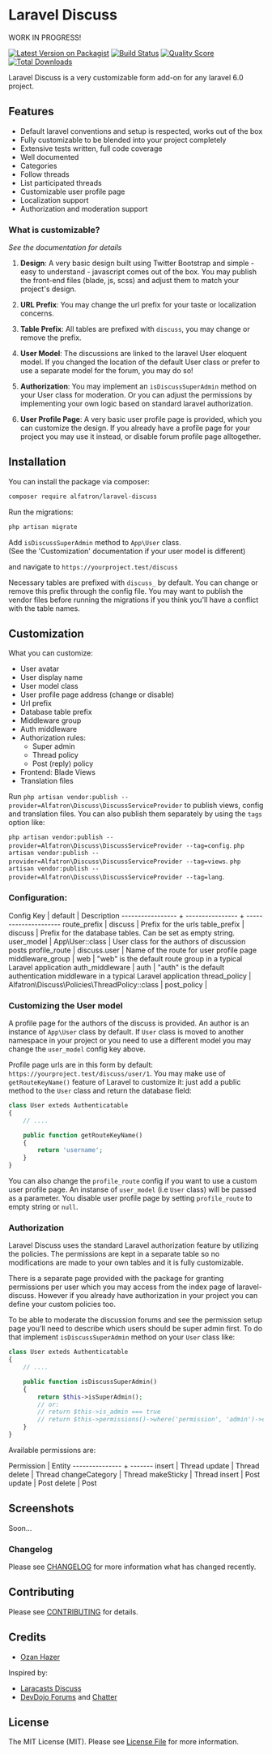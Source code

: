 # Laravel Discuss

WORK IN PROGRESS!

[![Latest Version on Packagist](https://img.shields.io/packagist/v/alfatron/discuss.svg?style=flat-square)](https://packagist.org/packages/alfatron/discuss)
[![Build Status](https://img.shields.io/travis/alfatron/discuss/master.svg?style=flat-square)](https://travis-ci.org/alfatron/discuss)
[![Quality Score](https://img.shields.io/scrutinizer/g/alfatron/discuss.svg?style=flat-square)](https://scrutinizer-ci.com/g/alfatron/discuss)
[![Total Downloads](https://img.shields.io/packagist/dt/alfatron/discuss.svg?style=flat-square)](https://packagist.org/packages/alfatron/discuss)

Laravel Discuss is a very customizable form add-on for any laravel 6.0 project.

## Features

* Default laravel conventions and setup is respected, works out of the box
* Fully customizable to be blended into your project completely
* Extensive tests written, full code coverage
* Well documented
* Categories
* Follow threads
* List participated threads
* Customizable user profile page
* Localization support
* Authorization and moderation support

### What is customizable?

*See the documentation for details*

1. **Design**: A very basic design built using Twitter Bootstrap and simple - easy to understand - javascript comes out of the box. 
You may publish the front-end files (blade, js, scss) and adjust them to match your project's design.

2. **URL Prefix**: You may change the url prefix for your taste or localization concerns.

3. **Table Prefix**: All tables are prefixed with `discuss`, you may change or remove the prefix.

4. **User Model**: The discussions are linked to the laravel User eloquent model. If you changed the location of the default 
   User class or prefer to use a separate model for the forum, you may do so!
   
5. **Authorization**: You may implement an `isDiscussSuperAdmin` method on your User class for moderation. Or you
   can adjust the permissions by implementing your own logic based on standard laravel authorization.

6. **User Profile Page**: A very basic user profile page is provided, which you can customize the design. 
   If you already have a profile page for your project you may use it instead, or disable forum profile 
   page alltogether.

## Installation

You can install the package via composer:

```bash
composer require alfatron/laravel-discuss
```

Run the migrations:

```bash
php artisan migrate
```

Add `isDiscussSuperAdmin` method to `App\User` class.  
(See the 'Customization' documentation if your user model is different)

and navigate to `https://yourproject.test/discuss`

Necessary tables are prefixed with `discuss_` by default. You can change or remove this
prefix through the config file. You may want to  publish the vendor files before running the
migrations if you think you'll have a conflict with the table names. 

## Customization

What you can customize:
* User avatar
* User display name
* User model class
* User profile page address (change or disable)
* Url prefix
* Database table prefix
* Middleware group
* Auth middleware
* Authorization rules:
  * Super admin
  * Thread policy
  * Post (reply) policy
* Frontend: Blade Views
* Translation files

Run `php artisan vendor:publish --provider=Alfatron\Discuss\DiscussServiceProvider` to publish 
views, config and translation files. You can also publish them separately by using the `tags` 
option like: 

`php artisan vendor:publish --provider=Alfatron\Discuss\DiscussServiceProvider --tag=config`.
`php artisan vendor:publish --provider=Alfatron\Discuss\DiscussServiceProvider --tag=views`.
`php artisan vendor:publish --provider=Alfatron\Discuss\DiscussServiceProvider --tag=lang`.

### Configuration:

 Config Key       | default          | Description
----------------- + ---------------- + ---------------------
 route_prefix     | discuss          | Prefix for the urls
 table_prefix     | discuss          | Prefix for the database tables. Can be set as empty string.
 user_model       | App\User::class  | User class for the authors of discussion posts
 profile_route    | discuss.user     | Name of the route for user profile page 
 middleware_group | web              | "web" is the default route group in a typical Laravel application
 auth_middleware  | auth             | "auth" is the default authentication middleware in a typical Laravel application
 thread_policy    | Alfatron\Discuss\Policies\ThreadPolicy::class | 
 post_policy      | 
 
### Customizing the User model

A profile page for the authors of the discuss is provided. An author is an instance of
`App\User` class by default. If `User` class is moved to another namespace in your project 
or you need to use a different model you may change the `user_model` config key above.

Profile page urls are in this form by default: `https://yourproject.test/discuss/user/1`.
You may make use of `getRouteKeyName()` feature of Laravel to customize it: just add a 
public method to the `User` class and return the database field:

```php
class User exteds Authenticatable
{
    // ....

    public function getRouteKeyName()
    {
        return 'username';
    }
}
```

You can also change the `profile_route` config if you want to use a custom user profile page.
An instanse of `user_model` (i.e `User` class) will be passed as a parameter. You disable user
profile page by setting `profile_route` to empty string or `null`.

### Authorization

Laravel Discuss uses the standard Laravel authorization feature by utilizing the policies.
The permissions are kept in a separate table so no modifications are made to your own
tables and it is fully customizable.

There is a separate page provided with the package for granting permissions per user which 
you may access from the index page of laravel-discuss. However if you already have authorization 
in your project you can define your custom policies too.

To be able to moderate the discussion forums and see the permission setup page you'll need to 
describe which users should be super admin first. To do that implement `isDiscussSuperAdmin`
method on your `User` class like:

```php
class User exteds Authenticatable
{
    // ....

    public function isDiscussSuperAdmin()
    {
        return $this->isSuperAdmin();
        // or:
        // return $this->is_admin === true
        // return $this->permissions()->where('permission', 'admin')->count() > 0
    }
}
```


Available permissions are:

 Permission     | Entity
--------------- + -------
 insert         | Thread 
 update         | Thread
 delete         | Thread
 changeCategory | Thread
 makeSticky     | Thread
 insert         | Post
 update         | Post
 delete         | Post


## Screenshots

Soon...


### Changelog

Please see [CHANGELOG](CHANGELOG.md) for more information what has changed recently.

## Contributing

Please see [CONTRIBUTING](CONTRIBUTING.md) for details.


## Credits

- [Ozan Hazer](https://github.com/alfatron)

Inspired by:

- [Laracasts Discuss](https://laracasts.com/discuss)
- [DevDojo Forums](https://devdojo.com/forums) and [Chatter](https://github.com/thedevdojo/chatter)

## License

The MIT License (MIT). Please see [License File](LICENSE.md) for more information.

